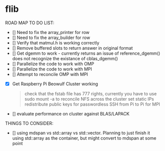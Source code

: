 # flib

ROAD MAP TO DO LIST:
- [] Need to fix the array_printer for row
- [] Need to fix the array_builder for row
- [] Verify that matmul.h is working correctly 
- [] Remove buffered slots to return answer in original format
- [] Get dgemm to work - currently returns an issue of reference_dgemm() does not recognize the existance of cblas_dgemm()
- [] Parallelize the code to work with OMP
- [] Parallelize the code to work with MPI
- [] Attempt to reconcile OMP with MPI
- [x] Get Raspberry Pi Beowulf Cluster working
    >check that the fstab file has 777 rights, currently you have to use sudo mount -a to 
     reconcile NFS across the cluster
    >set static IPs
    >redistribute public keys for passwordless SSH from Pi to Pi for MPI
- [] evaluate performance on cluster against BLAS/LAPACK


THINGS TO CONSIDER:
- [] using mdspan vs std::array vs std::vector. Planning to just finish it using std::array as the container, but might convert to mdspan at some point
